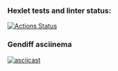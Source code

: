 ### Hexlet tests and linter status:
[![Actions Status](https://github.com/Timur-Latypov/python-project-50/workflows/hexlet-check/badge.svg)](https://github.com/Timur-Latypov/python-project-50/actions)

### Gendiff asciinema
[![asciicast](https://asciinema.org/a/jFCtTu2rG7aI7Zq1UpgJO1Bqu.svg)](https://asciinema.org/a/jFCtTu2rG7aI7Zq1UpgJO1Bqu)